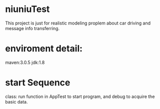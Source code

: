 # niuniuTest

This project is just for realistic modeling proplem about car driving and message info transferring.

# enviroment detail:
maven:3.0.5 
jdk:1.8

# start Sequence 
class: run function in AppTest to start program, and debug to acquire the basic data.
